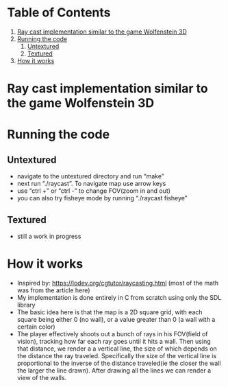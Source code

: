 
# Table of Contents

1.  [Ray cast implementation similar to the game Wolfenstein 3D](#orgc2ac5ed)
2.  [Running the code](#orgbabf328)
    1.  [Untextured](#org00f4011)
    2.  [Textured](#org19f971e)
3.  [How it works](#org4cdf642)



<a id="orgc2ac5ed"></a>

# Ray cast implementation similar to the game Wolfenstein 3D


<a id="orgbabf328"></a>

# Running the code


<a id="org00f4011"></a>

## Untextured

-   navigate to the untextured directory and run &ldquo;make&rdquo;
-   next run &ldquo;./raycast&rdquo;. To navigate map use arrow keys
-   use &ldquo;ctrl +&rdquo; or &ldquo;ctrl -&rdquo; to change FOV(zoom in and out)
-   you can also try fisheye mode by running &ldquo;./raycast fisheye&rdquo;


<a id="org19f971e"></a>

## Textured

-   still a work in progress


<a id="org4cdf642"></a>

# How it works

-   Inspired by: <https://lodev.org/cgtutor/raycasting.html> (most of the math was from the article here)
-   My implementation is done entirely in C from scratch using only the SDL library
-   The basic idea here is that the map is a 2D square grid, with each square being either 0 (no wall), or a value greater than 0 (a wall with a certain color)
-   The player effectively shoots out a bunch of rays in his FOV(field of vision), tracking how far each ray goes until it hits a wall. Then using that distance, we render a a vertical line, the size of which depends on the distance the ray traveled. Specifically the size of the vertical line is proportional to the inverse of the distance traveled(ie the closer the wall the larger the line drawn). After drawing all the lines we can render a view of the walls.

